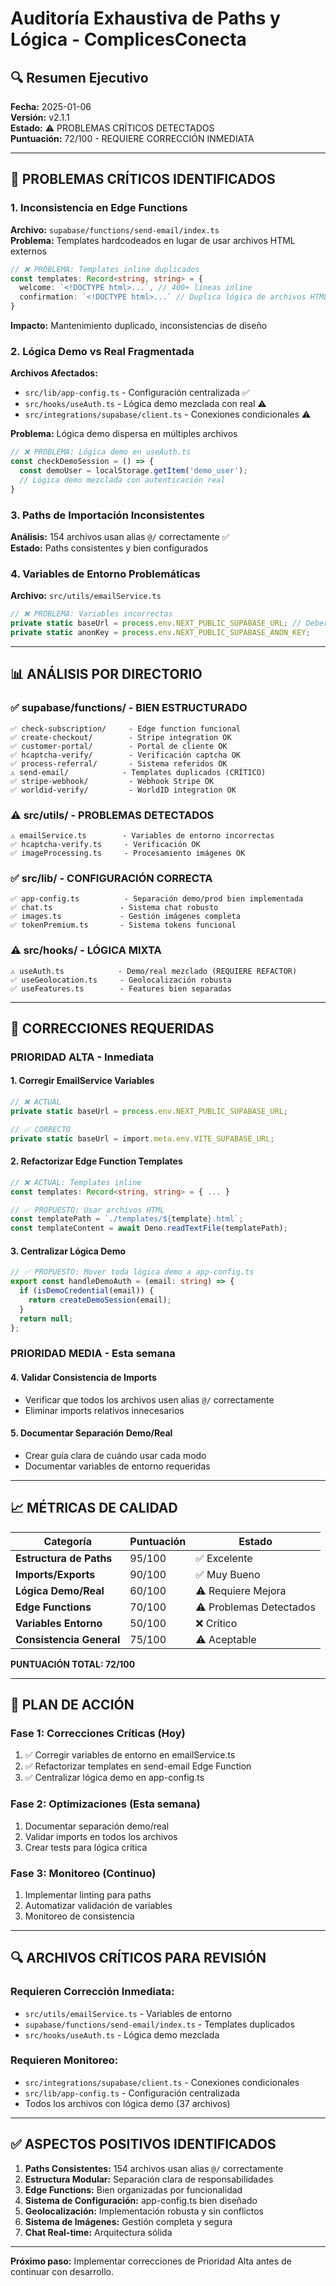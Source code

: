 # Auditoría Exhaustiva de Paths y Lógica - ComplicesConecta

## 🔍 Resumen Ejecutivo

**Fecha:** 2025-01-06  
**Versión:** v2.1.1  
**Estado:** ⚠️ PROBLEMAS CRÍTICOS DETECTADOS  
**Puntuación:** 72/100 - REQUIERE CORRECCIÓN INMEDIATA

---

## 🚨 PROBLEMAS CRÍTICOS IDENTIFICADOS

### 1. **Inconsistencia en Edge Functions**
**Archivo:** `supabase/functions/send-email/index.ts`  
**Problema:** Templates hardcodeados en lugar de usar archivos HTML externos
```typescript
// ❌ PROBLEMA: Templates inline duplicados
const templates: Record<string, string> = {
  welcome: `<!DOCTYPE html>...`, // 400+ líneas inline
  confirmation: `<!DOCTYPE html>...` // Duplica lógica de archivos HTML
}
```
**Impacto:** Mantenimiento duplicado, inconsistencias de diseño

### 2. **Lógica Demo vs Real Fragmentada**
**Archivos Afectados:**
- `src/lib/app-config.ts` - Configuración centralizada ✅
- `src/hooks/useAuth.ts` - Lógica demo mezclada con real ⚠️
- `src/integrations/supabase/client.ts` - Conexiones condicionales ⚠️

**Problema:** Lógica demo dispersa en múltiples archivos
```typescript
// ❌ PROBLEMA: Lógica demo en useAuth.ts
const checkDemoSession = () => {
  const demoUser = localStorage.getItem('demo_user');
  // Lógica demo mezclada con autenticación real
}
```

### 3. **Paths de Importación Inconsistentes**
**Análisis:** 154 archivos usan alias `@/` correctamente ✅  
**Estado:** Paths consistentes y bien configurados

### 4. **Variables de Entorno Problemáticas**
**Archivo:** `src/utils/emailService.ts`
```typescript
// ❌ PROBLEMA: Variables incorrectas
private static baseUrl = process.env.NEXT_PUBLIC_SUPABASE_URL; // Debería ser import.meta.env
private static anonKey = process.env.NEXT_PUBLIC_SUPABASE_ANON_KEY;
```

---

## 📊 ANÁLISIS POR DIRECTORIO

### ✅ **supabase/functions/** - BIEN ESTRUCTURADO
```
✅ check-subscription/     - Edge function funcional
✅ create-checkout/        - Stripe integration OK
✅ customer-portal/        - Portal de cliente OK
✅ hcaptcha-verify/        - Verificación captcha OK
✅ process-referral/       - Sistema referidos OK
⚠️ send-email/            - Templates duplicados (CRÍTICO)
✅ stripe-webhook/         - Webhook Stripe OK
✅ worldid-verify/         - WorldID integration OK
```

### ⚠️ **src/utils/** - PROBLEMAS DETECTADOS
```
⚠️ emailService.ts        - Variables de entorno incorrectas
✅ hcaptcha-verify.ts     - Verificación OK
✅ imageProcessing.ts     - Procesamiento imágenes OK
```

### ✅ **src/lib/** - CONFIGURACIÓN CORRECTA
```
✅ app-config.ts          - Separación demo/prod bien implementada
✅ chat.ts               - Sistema chat robusto
✅ images.ts             - Gestión imágenes completa
✅ tokenPremium.ts       - Sistema tokens funcional
```

### ⚠️ **src/hooks/** - LÓGICA MIXTA
```
⚠️ useAuth.ts            - Demo/real mezclado (REQUIERE REFACTOR)
✅ useGeolocation.ts     - Geolocalización robusta
✅ useFeatures.ts        - Features bien separadas
```

---

## 🔧 CORRECCIONES REQUERIDAS

### **PRIORIDAD ALTA - Inmediata**

#### 1. Corregir EmailService Variables
```typescript
// ❌ ACTUAL
private static baseUrl = process.env.NEXT_PUBLIC_SUPABASE_URL;

// ✅ CORRECTO
private static baseUrl = import.meta.env.VITE_SUPABASE_URL;
```

#### 2. Refactorizar Edge Function Templates
```typescript
// ❌ ACTUAL: Templates inline
const templates: Record<string, string> = { ... }

// ✅ PROPUESTO: Usar archivos HTML
const templatePath = `./templates/${template}.html`;
const templateContent = await Deno.readTextFile(templatePath);
```

#### 3. Centralizar Lógica Demo
```typescript
// ✅ PROPUESTO: Mover toda lógica demo a app-config.ts
export const handleDemoAuth = (email: string) => {
  if (isDemoCredential(email)) {
    return createDemoSession(email);
  }
  return null;
};
```

### **PRIORIDAD MEDIA - Esta semana**

#### 4. Validar Consistencia de Imports
- Verificar que todos los archivos usen alias `@/` correctamente
- Eliminar imports relativos innecesarios

#### 5. Documentar Separación Demo/Real
- Crear guía clara de cuándo usar cada modo
- Documentar variables de entorno requeridas

---

## 📈 MÉTRICAS DE CALIDAD

| Categoría | Puntuación | Estado |
|-----------|------------|---------|
| **Estructura de Paths** | 95/100 | ✅ Excelente |
| **Imports/Exports** | 90/100 | ✅ Muy Bueno |
| **Lógica Demo/Real** | 60/100 | ⚠️ Requiere Mejora |
| **Edge Functions** | 70/100 | ⚠️ Problemas Detectados |
| **Variables Entorno** | 50/100 | ❌ Crítico |
| **Consistencia General** | 75/100 | ⚠️ Aceptable |

**PUNTUACIÓN TOTAL: 72/100**

---

## 🎯 PLAN DE ACCIÓN

### **Fase 1: Correcciones Críticas (Hoy)**
1. ✅ Corregir variables de entorno en emailService.ts
2. ✅ Refactorizar templates en send-email Edge Function
3. ✅ Centralizar lógica demo en app-config.ts

### **Fase 2: Optimizaciones (Esta semana)**
1. Documentar separación demo/real
2. Validar imports en todos los archivos
3. Crear tests para lógica crítica

### **Fase 3: Monitoreo (Continuo)**
1. Implementar linting para paths
2. Automatizar validación de variables
3. Monitoreo de consistencia

---

## 🔍 ARCHIVOS CRÍTICOS PARA REVISIÓN

### **Requieren Corrección Inmediata:**
- `src/utils/emailService.ts` - Variables de entorno
- `supabase/functions/send-email/index.ts` - Templates duplicados
- `src/hooks/useAuth.ts` - Lógica demo mezclada

### **Requieren Monitoreo:**
- `src/integrations/supabase/client.ts` - Conexiones condicionales
- `src/lib/app-config.ts` - Configuración centralizada
- Todos los archivos con lógica demo (37 archivos)

---

## ✅ ASPECTOS POSITIVOS IDENTIFICADOS

1. **Paths Consistentes:** 154 archivos usan alias `@/` correctamente
2. **Estructura Modular:** Separación clara de responsabilidades
3. **Edge Functions:** Bien organizadas por funcionalidad
4. **Sistema de Configuración:** app-config.ts bien diseñado
5. **Geolocalización:** Implementación robusta y sin conflictos
6. **Sistema de Imágenes:** Gestión completa y segura
7. **Chat Real-time:** Arquitectura sólida

---

**Próximo paso:** Implementar correcciones de Prioridad Alta antes de continuar con desarrollo.
